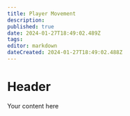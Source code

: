 ```yaml
---
title: Player Movement
description: 
published: true
date: 2024-01-27T18:49:02.489Z
tags: 
editor: markdown
dateCreated: 2024-01-27T18:49:02.488Z
---
```


# Header
Your content here